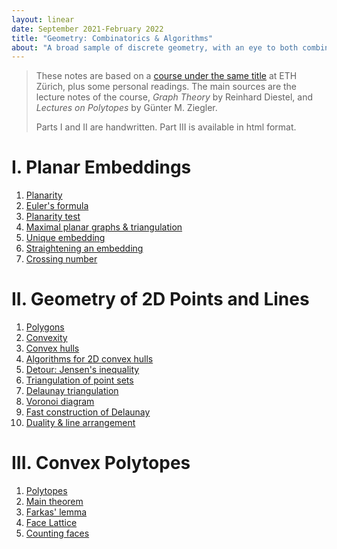 ```yaml
---
layout: linear
date: September 2021-February 2022
title: "Geometry: Combinatorics & Algorithms"
about: "A broad sample of discrete geometry, with an eye to both combinatorial properties and computational aspects."
---
```


> These notes are based on a [course under the same title](https://www.ti.inf.ethz.ch/ew/courses/Geo21/index.html) at ETH Zürich, plus some personal readings. The main sources are the lecture notes of the course, *Graph Theory* by Reinhard Diestel, and *Lectures on Polytopes* by Günter M. Ziegler.
> 
> Parts I and II are handwritten. Part III is available in html format.

# I. Planar Embeddings

1. [Planarity](./1-1.pdf)
1. [Euler's formula](./1-2.pdf)
1. [Planarity test](./1-3.pdf)
1. [Maximal planar graphs & triangulation](./1-4.pdf)
1. [Unique embedding](./1-5.pdf)
1. [Straightening an embedding](./1-6.pdf)
1. [Crossing number](./1-7.pdf)

# II. Geometry of 2D Points and Lines

1. [Polygons](./2-1.pdf)
1. [Convexity](./2-2.pdf)
1. [Convex hulls](./2-3.pdf)
1. [Algorithms for 2D convex hulls](./2-4.pdf)
1. [Detour: Jensen's inequality](./2-5.pdf)
1. [Triangulation of point sets](./2-6.pdf)
1. [Delaunay triangulation](./2-7.pdf)
1. [Voronoi diagram](./2-8.pdf)
1. [Fast construction of Delaunay](./2-9.html)
1. [Duality & line arrangement](./2-10.pdf)

# III. Convex Polytopes

1. [Polytopes](./3-1.html)
1. [Main theorem](./3-2.html)
1. [Farkas' lemma](./3-3.html)
1. [Face Lattice](./3-4.html)
1. [Counting faces](./3-5.html)

